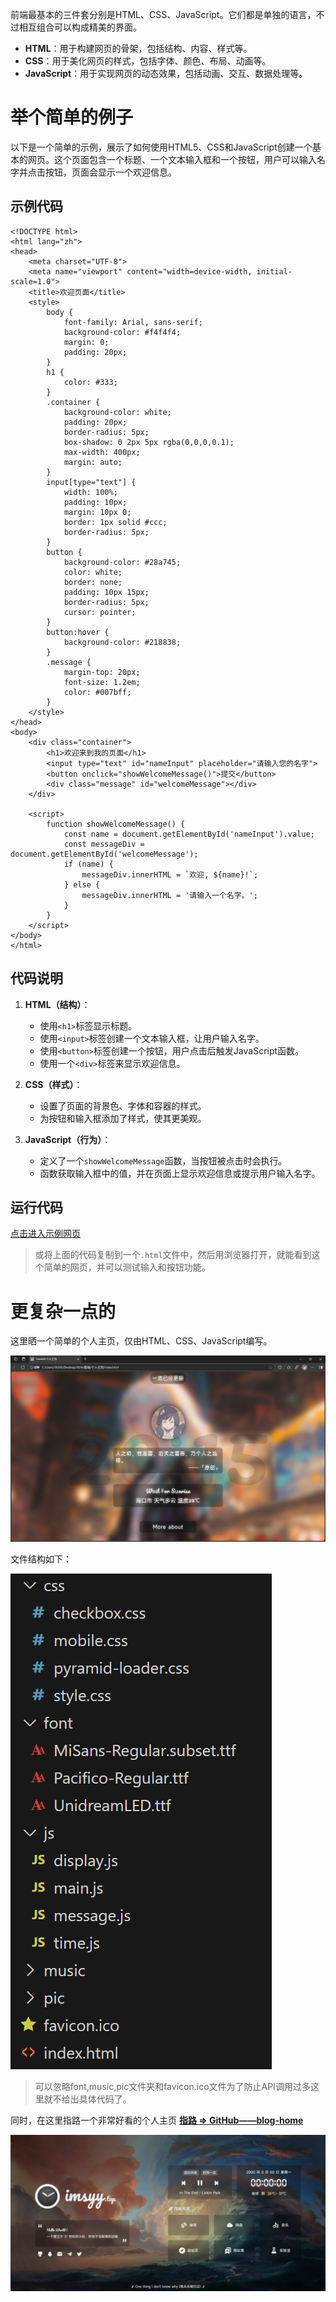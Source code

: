 前端最基本的三件套分别是HTML、CSS、JavaScript。它们都是单独的语言，不过相互组合可以构成精美的界面。

- **HTML**：用于构建网页的骨架，包括结构、内容、样式等。
- **CSS**：用于美化网页的样式，包括字体、颜色、布局、动画等。
- **JavaScript**：用于实现网页的动态效果，包括动画、交互、数据处理等。
# 举个简单的例子
以下是一个简单的示例，展示了如何使用HTML5、CSS和JavaScript创建一个基本的网页。这个页面包含一个标题、一个文本输入框和一个按钮，用户可以输入名字并点击按钮，页面会显示一个欢迎信息。

## 示例代码
```
<!DOCTYPE html>
<html lang="zh">
<head>
    <meta charset="UTF-8">
    <meta name="viewport" content="width=device-width, initial-scale=1.0">
    <title>欢迎页面</title>
    <style>
        body {
            font-family: Arial, sans-serif;
            background-color: #f4f4f4;
            margin: 0;
            padding: 20px;
        }
        h1 {
            color: #333;
        }
        .container {
            background-color: white;
            padding: 20px;
            border-radius: 5px;
            box-shadow: 0 2px 5px rgba(0,0,0,0.1);
            max-width: 400px;
            margin: auto;
        }
        input[type="text"] {
            width: 100%;
            padding: 10px;
            margin: 10px 0;
            border: 1px solid #ccc;
            border-radius: 5px;
        }
        button {
            background-color: #28a745;
            color: white;
            border: none;
            padding: 10px 15px;
            border-radius: 5px;
            cursor: pointer;
        }
        button:hover {
            background-color: #218838;
        }
        .message {
            margin-top: 20px;
            font-size: 1.2em;
            color: #007bff;
        }
    </style>
</head>
<body>
    <div class="container">
        <h1>欢迎来到我的页面</h1>
        <input type="text" id="nameInput" placeholder="请输入您的名字">
        <button onclick="showWelcomeMessage()">提交</button>
        <div class="message" id="welcomeMessage"></div>
    </div>

    <script>
        function showWelcomeMessage() {
            const name = document.getElementById('nameInput').value;
            const messageDiv = document.getElementById('welcomeMessage');
            if (name) {
                messageDiv.innerHTML = `欢迎, ${name}!`;
            } else {
                messageDiv.innerHTML = '请输入一个名字。';
            }
        }
    </script>
</body>
</html>
```
## 代码说明

1. **HTML（结构）**：
   - 使用`<h1>`标签显示标题。
   - 使用`<input>`标签创建一个文本输入框，让用户输入名字。
   - 使用`<button>`标签创建一个按钮，用户点击后触发JavaScript函数。
   - 使用一个`<div>`标签来显示欢迎信息。

2. **CSS（样式）**：
   - 设置了页面的背景色、字体和容器的样式。
   - 为按钮和输入框添加了样式，使其更美观。

3. **JavaScript（行为）**：
   - 定义了一个`showWelcomeMessage`函数，当按钮被点击时会执行。
   - 函数获取输入框中的值，并在页面上显示欢迎信息或提示用户输入名字。

## 运行代码

[点击进入示例网页](/开发/前端/示例网页.html)

> 或将上面的代码复制到一个`.html`文件中，然后用浏览器打开，就能看到这个简单的网页，并可以测试输入和按钮功能。

# 更复杂一点的

这里晒一个简单的个人主页，仅由HTML、CSS、JavaScript编写。

![简单的个人主页](Image/image01.png)

文件结构如下：

![文件结构](Image/image02.png)

> 可以忽略font,music,pic文件夹和favicon.ico文件为了防止API调用过多这里就不给出具体代码了。

同时，在这里指路一个非常好看的个人主页 **[指路 => GitHub——blog-home](https://github.com/wuhobin/blog-home)**

![该个人主页截图](Image/image03.webp)